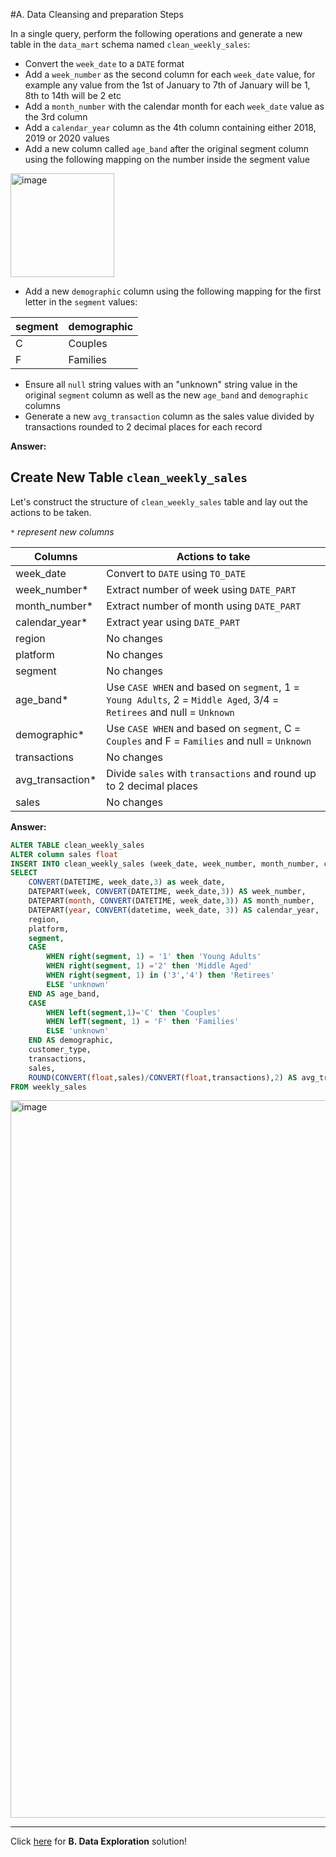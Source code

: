 #A. Data Cleansing and preparation Steps

In a single query, perform the following operations and generate a new table in the `data_mart` schema named `clean_weekly_sales`:
- Convert the `week_date` to a `DATE` format
- Add a `week_number` as the second column for each `week_date` value, for example any value from the 1st of January to 7th of January will be 1, 8th to 14th will be 2 etc
- Add a `month_number` with the calendar month for each `week_date` value as the 3rd column
- Add a `calendar_year` column as the 4th column containing either 2018, 2019 or 2020 values
- Add a new column called `age_band` after the original segment column using the following mapping on the number inside the segment value
  
<img width="166" alt="image" src="https://user-images.githubusercontent.com/81607668/131438667-3b7f3da5-cabc-436d-a352-2022841fc6a2.png">
  
- Add a new `demographic` column using the following mapping for the first letter in the `segment` values:  

| segment | demographic | 
| ------- | ----------- |
| C | Couples |
| F | Families |

- Ensure all `null` string values with an "unknown" string value in the original `segment` column as well as the new `age_band` and `demographic` columns
- Generate a new `avg_transaction` column as the sales value divided by transactions rounded to 2 decimal places for each record

**Answer:**

## Create New Table `clean_weekly_sales`

Let's construct the structure of `clean_weekly_sales` table and lay out the actions to be taken.

_`*` represent new columns_

| Columns | Actions to take |
| ------- | --------------- |
| week_date | Convert to `DATE` using `TO_DATE`
| week_number* | Extract number of week using `DATE_PART` 
| month_number* | Extract number of month using `DATE_PART` 
| calendar_year* | Extract year using `DATE_PART`
| region | No changes
| platform | No changes
| segment | No changes
| age_band* | Use `CASE WHEN` and based on `segment`, 1 = `Young Adults`, 2 = `Middle Aged`, 3/4 = `Retirees` and null = `Unknown`
| demographic* | Use `CASE WHEN` and based on `segment`, C = `Couples` and F = `Families` and null = `Unknown`
| transactions | No changes
| avg_transaction* | Divide `sales` with `transactions` and round up to 2 decimal places
| sales | No changes

**Answer:**

````sql
ALTER TABLE clean_weekly_sales
ALTER column sales float
INSERT INTO clean_weekly_sales (week_date, week_number, month_number, calendar_year, region, platform, segment, age_band, demographic, customer_type, transactions, sales, avg_transaction)
SELECT
	CONVERT(DATETIME, week_date,3) as week_date,
	DATEPART(week, CONVERT(DATETIME, week_date,3)) AS week_number,
	DATEPART(month, CONVERT(DATETIME, week_date,3)) AS month_number,
	DATEPART(year, CONVERT(datetime, week_date, 3)) AS calendar_year,
	region,
	platform,
	segment,
	CASE 
		WHEN right(segment, 1) = '1' then 'Young Adults'
		WHEN right(segment, 1) ='2' then 'Middle Aged'
		WHEN right(segment, 1) in ('3','4') then 'Retirees'
		ELSE 'unknown' 
	END AS age_band,
	CASE
		WHEN left(segment,1)='C' then 'Couples'
		WHEN lefT(segment, 1) = 'F' then 'Families'
		ELSE 'unknown' 
	END AS demographic,
	customer_type,
	transactions,
	sales,
	ROUND(CONVERT(float,sales)/CONVERT(float,transactions),2) AS avg_transactions 
FROM weekly_sales

````

<img width="1148" alt="image" src="https://user-images.githubusercontent.com/81607668/131474035-528e0af6-d848-427b-bbd9-73956a775f86.png">

***

Click [here](https://github.com/katiehuangx/8-Week-SQL-Challenge/blob/main/Case%20Study%20%235%20-%20Data%20Mart/B.%20Data%20Exploration.md) for **B. Data Exploration** solution!
